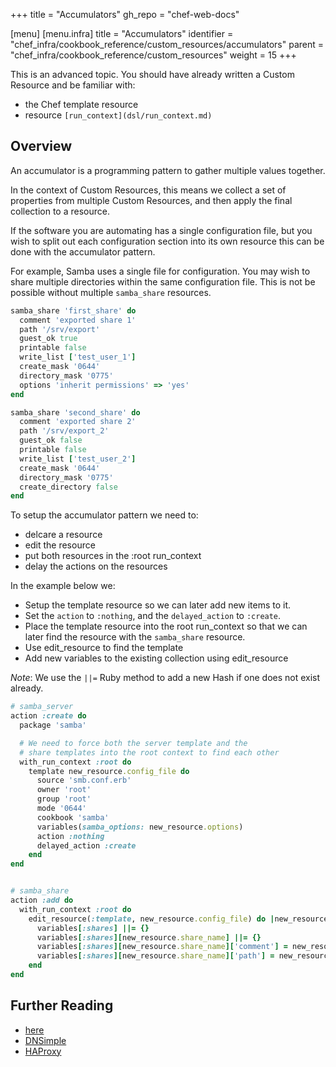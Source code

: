 +++
title = "Accumulators"
gh_repo = "chef-web-docs"

[menu]
  [menu.infra]
    title = "Accumulators"
    identifier = "chef_infra/cookbook_reference/custom_resources/accumulators"
    parent = "chef_infra/cookbook_reference/custom_resources"
    weight = 15
+++

This is an advanced topic. You should have already written a Custom Resource and be familiar with:

- the Chef template resource
- resource `[run_context](dsl/run_context.md)`

## Overview

An accumulator is a programming pattern to gather multiple values together.

In the context of Custom Resources, this means we collect a set of properties from multiple Custom Resources, and then apply the final collection to a resource.

If the software you are automating has a single configuration file, but you wish to split out each configuration section into its own resource this can be done with the accumulator pattern.

For example, Samba uses a single file for configuration. You may wish to share multiple directories within the same configuration file. This is not be possible without multiple `samba_share` resources.

```ruby
samba_share 'first_share' do
  comment 'exported share 1'
  path '/srv/export'
  guest_ok true
  printable false
  write_list ['test_user_1']
  create_mask '0644'
  directory_mask '0775'
  options 'inherit permissions' => 'yes'
end

samba_share 'second_share' do
  comment 'exported share 2'
  path '/srv/export_2'
  guest_ok false
  printable false
  write_list ['test_user_2']
  create_mask '0644'
  directory_mask '0775'
  create_directory false
end
```

To setup the accumulator pattern we need to:

- delcare a resource
- edit the resource
- put both resources in the :root run_context
- delay the actions on the resources

In the example below we:

- Setup the template resource so we can later add new items to it.
- Set the `action` to `:nothing`, and the `delayed_action` to `:create`.
- Place the template resource into the root run_context so that we can later find the resource with the `samba_share` resource.
- Use edit_resource to find the template
- Add new variables to the existing collection using edit_resource

_Note_: We use the `||=` Ruby method to add a new Hash if one does not exist already.

```ruby
# samba_server
action :create do
  package 'samba'

  # We need to force both the server template and the
  # share templates into the root context to find each other
  with_run_context :root do
    template new_resource.config_file do
      source 'smb.conf.erb'
      owner 'root'
      group 'root'
      mode '0644'
      cookbook 'samba'
      variables(samba_options: new_resource.options)
      action :nothing
      delayed_action :create
    end
end


# samba_share
action :add do
  with_run_context :root do
    edit_resource(:template, new_resource.config_file) do |new_resource|
      variables[:shares] ||= {}
      variables[:shares][new_resource.share_name] ||= {}
      variables[:shares][new_resource.share_name]['comment'] = new_resource.comment
      variables[:shares][new_resource.share_name]['path'] = new_resource.path
    end
end
```

## Further Reading

- [here](https://github.com/chef/chef/issues/5438#issuecomment-351153222)
- [DNSimple](https://blog.dnsimple.com/2017/10/chef-accumulators/)
- [HAProxy](https://github.com/sous-chefs/haproxy/blob/a9c24d336c01828fef52cedae8cc445d8dbc21dd/libraries/resource.rb#L22)
